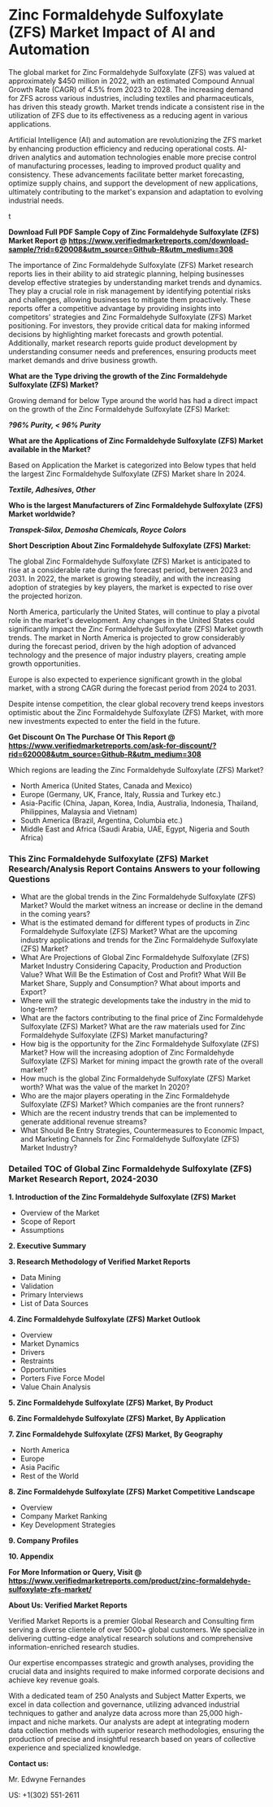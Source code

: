 <meta name="title" content="Global  Zinc Formaldehyde Sulfoxylate (ZFS) Market Impact of AI and Automation"><meta name="description" content="  The global market for Zinc Formaldehyde Sulfoxylate (ZFS) was valued at approximately $450 million in 2022, with an estimated Compound Annual Growth Rate (CAGR) of 4"><meta name="title" content=" Zinc Formaldehyde Sulfoxylate (ZFS) Market Size, Share, Scope, Trends, Growth, Opportunities, Analysis, Forecast"> <h1>Zinc Formaldehyde Sulfoxylate (ZFS) Market Impact of AI and Automation</h1> <p>The global market for Zinc Formaldehyde Sulfoxylate (ZFS) was valued at approximately $450 million in 2022, with an estimated Compound Annual Growth Rate (CAGR) of 4.5% from 2023 to 2028. The increasing demand for ZFS across various industries, including textiles and pharmaceuticals, has driven this steady growth. Market trends indicate a consistent rise in the utilization of ZFS due to its effectiveness as a reducing agent in various applications.</p> <p>Artificial Intelligence (AI) and automation are revolutionizing the ZFS market by enhancing production efficiency and reducing operational costs. AI-driven analytics and automation technologies enable more precise control of manufacturing processes, leading to improved product quality and consistency. These advancements facilitate better market forecasting, optimize supply chains, and support the development of new applications, ultimately contributing to the market's expansion and adaptation to evolving industrial needs.</p> t</p><p id="" class=""><strong>Download Full PDF Sample Copy of Zinc Formaldehyde Sulfoxylate (ZFS) Market Report @ <a href="https://www.verifiedmarketreports.com/download-sample/?rid=620008&utm_source=Github-R&utm_medium=308" target="_blank">https://www.verifiedmarketreports.com/download-sample/?rid=620008&utm_source=Github-R&utm_medium=308</a></strong></p><p>The importance of&nbsp;Zinc Formaldehyde Sulfoxylate (ZFS) Market research reports lies in their ability to aid strategic planning, helping businesses develop effective strategies by understanding market trends and dynamics. They play a crucial role in risk management by identifying potential risks and challenges, allowing businesses to mitigate them proactively. These reports offer a competitive advantage by providing insights into competitors' strategies and Zinc Formaldehyde Sulfoxylate (ZFS) Market positioning. For investors, they provide critical data for making informed decisions by highlighting market forecasts and growth potential. Additionally, market research reports guide product development by understanding consumer needs and preferences, ensuring products meet market demands and drive business growth.</p><p><strong>What are the&nbsp;Type driving the growth of the Zinc Formaldehyde Sulfoxylate (ZFS) Market?</strong></p><p id="" class="">Growing demand for below Type around the world has had a direct impact on the growth of the Zinc Formaldehyde Sulfoxylate (ZFS) Market:</p><em><strong>?96% Purity, < 96% Purity</strong></em></p><strong>What are the&nbsp;Applications&nbsp;of Zinc Formaldehyde Sulfoxylate (ZFS) Market available in the Market?</strong></p><p id="" class="">Based on Application the Market is categorized into Below types that held the largest Zinc Formaldehyde Sulfoxylate (ZFS) Market share In 2024.</p><em><strong>Textile, Adhesives, Other</strong></em></p><strong>Who is the largest Manufacturers of Zinc Formaldehyde Sulfoxylate (ZFS) Market worldwide?</strong></p><p><em><strong>Transpek-Silox, Demosha Chemicals, Royce Colors</strong></em></p><p id="" class=""><strong>Short Description About Zinc Formaldehyde Sulfoxylate (ZFS) Market:</strong></p><p>The global Zinc Formaldehyde Sulfoxylate (ZFS) Market is anticipated to rise at a considerable rate during the forecast period, between 2023 and 2031. In 2022, the market is growing steadily, and with the increasing adoption of strategies by key players, the market is expected to rise over the projected horizon.</p><p>North America, particularly the United States, will continue to play a pivotal role in the market's development. Any changes in the United States could significantly impact the Zinc Formaldehyde Sulfoxylate (ZFS) Market growth trends. The market in North America is projected to grow considerably during the forecast period, driven by the high adoption of advanced technology and the presence of major industry players, creating ample growth opportunities.</p><p>Europe is also expected to experience significant growth in the global market, with a strong CAGR during the forecast period from 2024 to 2031.</p><p>Despite intense competition, the clear global recovery trend keeps investors optimistic about the Zinc Formaldehyde Sulfoxylate (ZFS) Market, with more new investments expected to enter the field in the future.</p><p id="" class=""><strong>Get Discount On The Purchase Of This Report @ <a href="https://www.verifiedmarketreports.com/ask-for-discount/?rid=620008&utm_source=Github-R&utm_medium=308" target="_blank">https://www.verifiedmarketreports.com/ask-for-discount/?rid=620008&utm_source=Github-R&utm_medium=308</a></strong></p>Which regions are leading the Zinc Formaldehyde Sulfoxylate (ZFS) Market?</p><ul><li>North America (United States, Canada and Mexico)</li><li>Europe (Germany, UK, France, Italy, Russia and Turkey etc.)</li><li>Asia-Pacific (China, Japan, Korea, India, Australia, Indonesia, Thailand, Philippines, Malaysia and Vietnam)</li><li>South America (Brazil, Argentina, Columbia etc.)</li><li>Middle East and Africa (Saudi Arabia, UAE, Egypt, Nigeria and South Africa)</li></ul><h3 id="" class="">This Zinc Formaldehyde Sulfoxylate (ZFS) Market Research/Analysis Report Contains Answers to your following Questions</h3><ul><li>What are the global trends in the Zinc Formaldehyde Sulfoxylate (ZFS) Market? Would the market witness an increase or decline in the demand in the coming years?</li><li>What is the estimated demand for different types of products in Zinc Formaldehyde Sulfoxylate (ZFS) Market? What are the upcoming industry applications and trends for the Zinc Formaldehyde Sulfoxylate (ZFS) Market?</li><li>What Are Projections of Global Zinc Formaldehyde Sulfoxylate (ZFS) Market Industry Considering Capacity, Production and Production Value? What Will Be the Estimation of Cost and Profit? What Will Be Market Share, Supply and Consumption? What about imports and Export?</li><li>Where will the strategic developments take the industry in the mid to long-term?</li><li>What are the factors contributing to the final price of Zinc Formaldehyde Sulfoxylate (ZFS) Market? What are the raw materials used for Zinc Formaldehyde Sulfoxylate (ZFS) Market manufacturing?</li><li>How big is the opportunity for the Zinc Formaldehyde Sulfoxylate (ZFS) Market? How will the increasing adoption of Zinc Formaldehyde Sulfoxylate (ZFS) Market for mining impact the growth rate of the overall market?</li><li>How much is the global Zinc Formaldehyde Sulfoxylate (ZFS) Market worth? What was the value of the market In 2020?</li><li>Who are the major players operating in the Zinc Formaldehyde Sulfoxylate (ZFS) Market? Which companies are the front runners?</li><li>Which are the recent industry trends that can be implemented to generate additional revenue streams?</li><li>What Should Be Entry Strategies, Countermeasures to Economic Impact, and Marketing Channels for Zinc Formaldehyde Sulfoxylate (ZFS) Market Industry?</li></ul><h3 id="" class="">Detailed TOC of Global Zinc Formaldehyde Sulfoxylate (ZFS) Market Research Report, 2024-2030</h3><p id="" class=""><strong>1. Introduction of the Zinc Formaldehyde Sulfoxylate (ZFS) Market</strong></p><ul><li>Overview of the Market</li><li>Scope of Report</li><li>Assumptions</li></ul><p id="" class=""><strong>2. Executive Summary</strong></p><p id="" class=""><strong>3. Research Methodology of Verified Market Reports</strong></p><ul><li>Data Mining</li><li>Validation</li><li>Primary Interviews</li><li>List of Data Sources</li></ul><p id="" class=""><strong>4. Zinc Formaldehyde Sulfoxylate (ZFS) Market Outlook</strong></p><ul><li>Overview</li><li>Market Dynamics</li><li>Drivers</li><li>Restraints</li><li>Opportunities</li><li>Porters Five Force Model</li><li>Value Chain Analysis</li></ul><p id="" class=""><strong>5. Zinc Formaldehyde Sulfoxylate (ZFS) Market, By Product</strong></p><p id="" class=""><strong>6. Zinc Formaldehyde Sulfoxylate (ZFS) Market, By Application</strong></p><p id="" class=""><strong>7. Zinc Formaldehyde Sulfoxylate (ZFS) Market, By Geography</strong></p><ul><li>North America</li><li>Europe</li><li>Asia Pacific</li><li>Rest of the World</li></ul><p id="" class=""><strong>8. Zinc Formaldehyde Sulfoxylate (ZFS) Market Competitive Landscape</strong></p><ul><li>Overview</li><li>Company Market Ranking</li><li>Key Development Strategies</li></ul><p id="" class=""><strong>9. Company Profiles</strong></p><p id="" class=""><strong>10. Appendix</strong></p><p id="" class=""><strong>For More Information or Query, Visit @ <a href="https://www.verifiedmarketreports.com/product/zinc-formaldehyde-sulfoxylate-zfs-market/" target="_blank">https://www.verifiedmarketreports.com/product/zinc-formaldehyde-sulfoxylate-zfs-market/</a></strong></p><p id="" class=""><strong>About Us: Verified Market Reports</strong></p><p id="" class="">Verified Market Reports is a premier Global Research and Consulting firm serving a diverse clientele of over 5000+ global customers. We specialize in delivering cutting-edge analytical research solutions and comprehensive information-enriched research studies.</p><p id="" class="">Our expertise encompasses strategic and growth analyses, providing the crucial data and insights required to make informed corporate decisions and achieve key revenue goals.</p><p id="" class="">With a dedicated team of 250 Analysts and Subject Matter Experts, we excel in data collection and governance, utilizing advanced industrial techniques to gather and analyze data across more than 25,000 high-impact and niche markets. Our analysts are adept at integrating modern data collection methods with superior research methodologies, ensuring the production of precise and insightful research based on years of collective experience and specialized knowledge.</p><p id="" class=""><strong>Contact us:</strong></p><p id="" class="">Mr. Edwyne Fernandes</p><p id="" class="">US: +1(302) 551-2611</p>